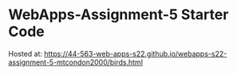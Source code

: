 # WebApps-Assignment-5 Starter Code
Hosted at: https://44-563-web-apps-s22.github.io/webapps-s22-assignment-5-mtcondon2000/birds.html